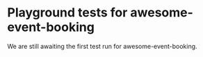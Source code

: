 # Playground tests for awesome-event-booking
We are still awaiting the first test run for awesome-event-booking.
